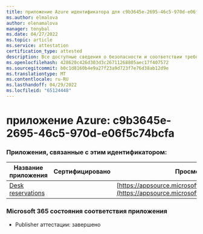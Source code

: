 ```yaml
---
title: приложение Azure идентификатора для c9b3645e-2695-46c5-970d-e06f5c74bcfa
ms.author: elmalova
author: elenamalova
manager: tonybal
ms.date: 04/27/2022
ms.topic: article
ms.service: attestation
certification_type: attested
description: Все доступные сведения о безопасности и соответствии требованиям для c9b3645e-2695-46c5-970d-e06f5c74bcfa.
ms.openlocfilehash: 428620c426d303d3c26711268805aec17f407572
ms.sourcegitcommit: b0c1d8160b4e9a27f23a9d723f7e76d38ab12d9e
ms.translationtype: MT
ms.contentlocale: ru-RU
ms.lasthandoff: 04/29/2022
ms.locfileid: "65124448"
---
```

# <a name="azure-app-id-c9b3645e-2695-46c5-970d-e06f5c74bcfa"></a>приложение Azure: c9b3645e-2695-46c5-970d-e06f5c74bcfa


### <a name="apps-associated-with-this-id"></a>Приложения, связанные с этим идентификатором:
| **Название приложения** | **Сертифицировано** | **Просмотр в AppSource** |
|--------------|---------------|-----------------------|
| [Desk reservations](../forward/WA200003532.md) |  | [https://appsource.microsoft.com/product/office/WA200003532](https://appsource.microsoft.com/product/office/WA200003532) |

### <a name="microsoft-365-app-compliance-status"></a>Microsoft 365 состояния соответствия приложения
- Publisher аттестации: завершено
